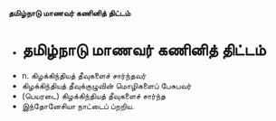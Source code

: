**தமிழ்நாடு மாணவர் கணினித் திட்டம்**
- # தமிழ்நாடு மாணவர் கணினித் திட்டம்
- n. கிழக்கிந்தியத் தீவுகளைச் சார்ந்தவர்
- கிழக்கிந்தியத் தீவுக்குழுவின் மொழிகளைப் பேசுபவர்
- (பெயரடை) கிழக்கிந்தியத் தீவுகளைச் சார்ந்த
- இந்தோனேசியா நாட்டைப் ப்றறிய.

